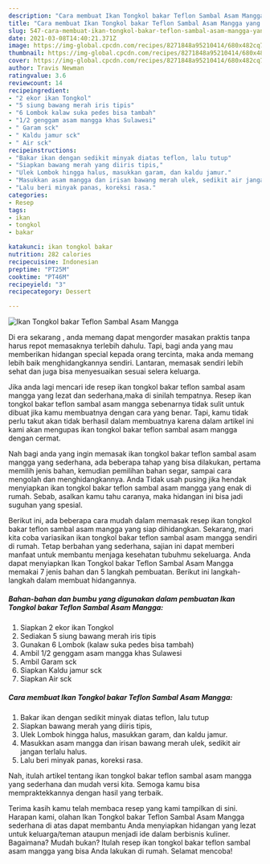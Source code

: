 ```yaml
---
description: "Cara membuat Ikan Tongkol bakar Teflon Sambal Asam Mangga yang nikmat dan Mudah Dibuat"
title: "Cara membuat Ikan Tongkol bakar Teflon Sambal Asam Mangga yang nikmat dan Mudah Dibuat"
slug: 547-cara-membuat-ikan-tongkol-bakar-teflon-sambal-asam-mangga-yang-nikmat-dan-mudah-dibuat
date: 2021-03-08T14:40:21.371Z
image: https://img-global.cpcdn.com/recipes/8271848a95210414/680x482cq70/ikan-tongkol-bakar-teflon-sambal-asam-mangga-foto-resep-utama.jpg
thumbnail: https://img-global.cpcdn.com/recipes/8271848a95210414/680x482cq70/ikan-tongkol-bakar-teflon-sambal-asam-mangga-foto-resep-utama.jpg
cover: https://img-global.cpcdn.com/recipes/8271848a95210414/680x482cq70/ikan-tongkol-bakar-teflon-sambal-asam-mangga-foto-resep-utama.jpg
author: Travis Newman
ratingvalue: 3.6
reviewcount: 14
recipeingredient:
- "2 ekor ikan Tongkol"
- "5 siung bawang merah iris tipis"
- "6 Lombok kalaw suka pedes bisa tambah"
- "1/2 genggam asam mangga khas Sulawesi"
- " Garam sck"
- " Kaldu jamur sck"
- " Air sck"
recipeinstructions:
- "Bakar ikan dengan sedikit minyak diatas teflon, lalu tutup"
- "Siapkan bawang merah yang diiris tipis,"
- "Ulek Lombok hingga halus, masukkan garam, dan kaldu jamur."
- "Masukkan asam mangga dan irisan bawang merah ulek, sedikit air jangan terlalu halus."
- "Lalu beri minyak panas, koreksi rasa."
categories:
- Resep
tags:
- ikan
- tongkol
- bakar

katakunci: ikan tongkol bakar 
nutrition: 282 calories
recipecuisine: Indonesian
preptime: "PT25M"
cooktime: "PT46M"
recipeyield: "3"
recipecategory: Dessert

---
```



![Ikan Tongkol bakar Teflon Sambal Asam Mangga](https://img-global.cpcdn.com/recipes/8271848a95210414/680x482cq70/ikan-tongkol-bakar-teflon-sambal-asam-mangga-foto-resep-utama.jpg)

Di era  sekarang , anda memang dapat mengorder masakan praktis tanpa harus repot memasaknya terlebih dahulu. Tapi, bagi anda yang mau memberikan hidangan special kepada orang tercinta, maka anda memang lebih baik menghidangkannya sendiri. Lantaran, memasak sendiri lebih sehat dan juga bisa menyesuaikan sesuai selera keluarga.

Jika anda lagi mencari ide resep ikan tongkol bakar teflon sambal asam mangga yang lezat dan sederhana,maka di sinilah tempatnya. Resep ikan tongkol bakar teflon sambal asam mangga  sebenarnya tidak sulit untuk dibuat jika kamu membuatnya dengan cara yang benar. Tapi, kamu tidak perlu takut akan tidak berhasil dalam membuatnya 
karena dalam artikel ini kami akan mengupas ikan tongkol bakar teflon sambal asam mangga dengan cermat.  



Nah bagi anda yang ingin memasak ikan tongkol bakar teflon sambal asam mangga yang sederhana, ada beberapa tahap yang bisa dilakukan, pertama memilih jenis bahan, kemudian pemilihan bahan segar, sampai cara mengolah dan menghidangkannya. Anda Tidak usah pusing jika hendak menyiapkan ikan tongkol bakar teflon sambal asam mangga yang enak di rumah. Sebab, asalkan kamu  tahu caranya, maka hidangan ini bisa jadi suguhan yang spesial.

Berikut ini, ada beberapa cara mudah dalam memasak resep ikan tongkol bakar teflon sambal asam mangga yang siap dihidangkan. Sekarang, mari kita coba variasikan ikan tongkol bakar teflon sambal asam mangga sendiri di rumah. Tetap berbahan yang sederhana, sajian ini dapat memberi manfaat untuk membantu menjaga kesehatan tubuhmu sekeluarga. Anda dapat menyiapkan Ikan Tongkol bakar Teflon Sambal Asam Mangga memakai 7 jenis bahan dan 5 langkah pembuatan. Berikut ini langkah-langkah dalam membuat hidangannya.

<!--inarticleads1-->

##### Bahan-bahan dan bumbu yang digunakan dalam pembuatan Ikan Tongkol bakar Teflon Sambal Asam Mangga:

1. Siapkan 2 ekor ikan Tongkol
1. Sediakan 5 siung bawang merah iris tipis
1. Gunakan 6 Lombok (kalaw suka pedes bisa tambah)
1. Ambil 1/2 genggam asam mangga khas Sulawesi
1. Ambil  Garam sck
1. Siapkan  Kaldu jamur sck
1. Siapkan  Air sck




<!--inarticleads2-->

##### Cara membuat Ikan Tongkol bakar Teflon Sambal Asam Mangga:

1. Bakar ikan dengan sedikit minyak diatas teflon, lalu tutup
1. Siapkan bawang merah yang diiris tipis,
1. Ulek Lombok hingga halus, masukkan garam, dan kaldu jamur.
1. Masukkan asam mangga dan irisan bawang merah ulek, sedikit air jangan terlalu halus.
1. Lalu beri minyak panas, koreksi rasa.




Nah, itulah artikel tentang  ikan tongkol bakar teflon sambal asam mangga  yang sederhana dan mudah versi kita. Semoga kamu bisa mempraktekkannya dengan hasil yang terbaik. 

Terima kasih kamu telah membaca resep yang kami tampilkan di sini. Harapan kami, olahan  Ikan Tongkol bakar Teflon Sambal Asam Mangga sederhana di atas dapat membantu Anda menyiapkan hidangan yang lezat untuk keluarga/teman ataupun menjadi ide dalam berbisnis kuliner. Bagaimana? Mudah bukan? Itulah resep ikan tongkol bakar teflon sambal asam mangga yang bisa Anda lakukan di rumah. Selamat mencoba!

